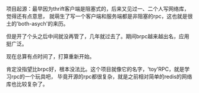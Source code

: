 项目起源：最早因为thrift客户端是阻塞式的，后来又见过一、二个人写网络库，觉得还有点意思，
就萌生了写一个客户端和服务端都是非阻塞的rpc，这也就是很土的'both-asych'的来历。

但是开了个头之后中间就没再管了，几年就过去了。期间brpc越来越出名，应用挺广泛。

现在总算有点时间了，打算重新开始。

肯定没指望比brpc好，根本没法比。这个项目就像它的名字，'toy'RPC，就是学习rpc的一个玩具吧，
毕竟开源的rpc都很复杂，就是之前相对简单的redis的网络库也比较复杂了。
